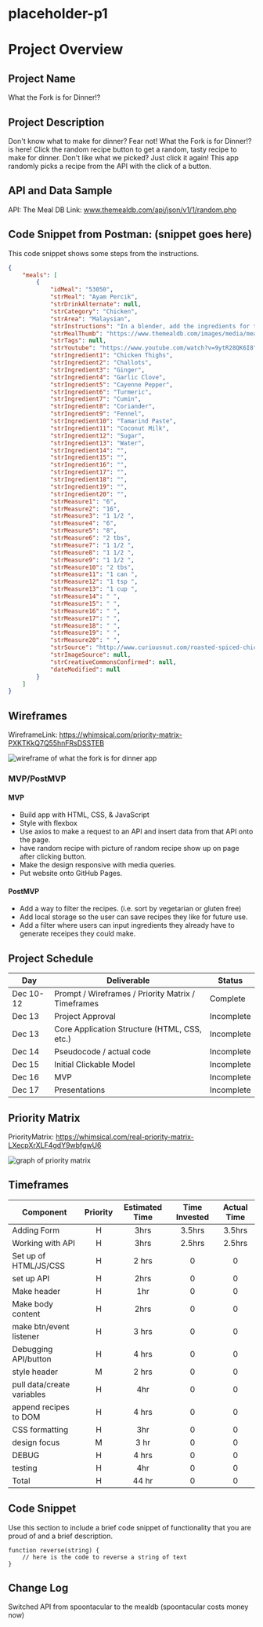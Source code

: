 # placeholder-p1

# Project Overview

## Project Name

What the Fork is for Dinner!?

## Project Description

Don't know what to make for dinner? Fear not! What the Fork is for Dinner!? is here! Click the random recipe button to get a random, tasty recipe to make for dinner. Don't like what we picked? Just click it again!
This app randomly picks a recipe from the API with the click of a button.

## API and Data Sample


API: The Meal DB
Link: www.themealdb.com/api/json/v1/1/random.php

## Code Snippet from Postman: (snippet goes here)
This code snippet shows some steps from the instructions.
 
```json
{
    "meals": [
        {
            "idMeal": "53050",
            "strMeal": "Ayam Percik",
            "strDrinkAlternate": null,
            "strCategory": "Chicken",
            "strArea": "Malaysian",
            "strInstructions": "In a blender, add the ingredients for the spice paste and blend until smooth.\r\nOver medium heat, pour the spice paste in a skillet or pan and fry for 10 minutes until fragrant. Add water or oil 1 tablespoon at a time if the paste becomes too dry. Don't burn the paste. Lower the fire slightly if needed.\r\nAdd the cloves, cardamom, tamarind pulp, coconut milk, water, sugar and salt. Turn the heat up and bring the mixture to boil. Turn the heat to medium low and simmer for 10 minutes. Stir occasionally. It will reduce slightly. This is the marinade/sauce, so taste and adjust seasoning if necessary. Don't worry if it's slightly bitter. It will go away when roasting.\r\nWhen the marinade/sauce has cooled, pour everything over the chicken and marinate overnight to two days.\r\nPreheat the oven to 425 F.\r\nRemove the chicken from the marinade. Spoon the marinade onto a greased (or aluminum lined) baking sheet. Lay the chicken on top of the sauce (make sure the chicken covers the sauce and the sauce isn't exposed or it'll burn) and spread the remaining marinade on the chicken. Roast for 35-45 minutes or until internal temp of the thickest part of chicken is at least 175 F.\r\nLet chicken rest for 5 minutes. Brush the chicken with some of the oil. Serve chicken with the sauce over steamed rice (or coconut rice).",
            "strMealThumb": "https://www.themealdb.com/images/media/meals/020z181619788503.jpg",
            "strTags": null,
            "strYoutube": "https://www.youtube.com/watch?v=9ytR28QK6I8",
            "strIngredient1": "Chicken Thighs",
            "strIngredient2": "Challots",
            "strIngredient3": "Ginger",
            "strIngredient4": "Garlic Clove",
            "strIngredient5": "Cayenne Pepper",
            "strIngredient6": "Turmeric",
            "strIngredient7": "Cumin",
            "strIngredient8": "Coriander",
            "strIngredient9": "Fennel",
            "strIngredient10": "Tamarind Paste",
            "strIngredient11": "Coconut Milk",
            "strIngredient12": "Sugar",
            "strIngredient13": "Water",
            "strIngredient14": "",
            "strIngredient15": "",
            "strIngredient16": "",
            "strIngredient17": "",
            "strIngredient18": "",
            "strIngredient19": "",
            "strIngredient20": "",
            "strMeasure1": "6",
            "strMeasure2": "16",
            "strMeasure3": "1 1/2 ",
            "strMeasure4": "6",
            "strMeasure5": "8",
            "strMeasure6": "2 tbs",
            "strMeasure7": "1 1/2 ",
            "strMeasure8": "1 1/2 ",
            "strMeasure9": "1 1/2 ",
            "strMeasure10": "2 tbs",
            "strMeasure11": "1 can ",
            "strMeasure12": "1 tsp ",
            "strMeasure13": "1 cup ",
            "strMeasure14": " ",
            "strMeasure15": " ",
            "strMeasure16": " ",
            "strMeasure17": " ",
            "strMeasure18": " ",
            "strMeasure19": " ",
            "strMeasure20": " ",
            "strSource": "http://www.curiousnut.com/roasted-spiced-chicken-ayam-percik/",
            "strImageSource": null,
            "strCreativeCommonsConfirmed": null,
            "dateModified": null
        }
    ]
}
```


## Wireframes

WireframeLink: https://whimsical.com/priority-matrix-PXKTKkQ7Q55hnFRsDSSTEB

![wireframe of what the fork is for dinner app](https://i.imgur.com/H4Wawaj.png)

### MVP/PostMVP

#### MVP 

- Build app with HTML, CSS, & JavaScript
- Style with flexbox
- Use axios to make a request to an API and insert data from that API onto the page.
- have random recipe with picture of random recipe show up on page after clicking button.
- Make the design responsive with media queries. 
- Put website onto GitHub Pages.

#### PostMVP  

- Add a way to filter the recipes. (i.e. sort by vegetarian or gluten free)
- Add local storage so the user can save recipes they like for future use.
- Add a filter where users can input ingredients they already have to generate receipes they could make.

## Project Schedule


|  Day | Deliverable | Status
|---|---| ---|
|Dec 10-12| Prompt / Wireframes / Priority Matrix / Timeframes | Complete
|Dec 13| Project Approval | Incomplete
|Dec 13| Core Application Structure (HTML, CSS, etc.) | Incomplete
|Dec 14| Pseudocode / actual code | Incomplete
|Dec 15| Initial Clickable Model  | Incomplete
|Dec 16| MVP | Incomplete
|Dec 17| Presentations | Incomplete

## Priority Matrix

PriorityMatrix: https://whimsical.com/real-priority-matrix-LXecpXrXLF4gdY9wbfgwU6

![graph of priority matrix](https://i.imgur.com/W15R9cy.png)

## Timeframes


| Component | Priority | Estimated Time | Time Invested | Actual Time |
| --- | :---: |  :---: | :---: | :---: |
| Adding Form | H | 3hrs| 3.5hrs | 3.5hrs |
| Working with API | H | 3hrs| 2.5hrs | 2.5hrs |
| Set up of HTML/JS/CSS | H | 2 hrs | 0 | 0 |
| set up API | H | 2hrs | 0 | 0 |
| Make header | H | 1hr | 0 | 0 |
| Make body content | H | 2hrs | 0 | 0 |
| make btn/event listener | H | 3 hrs | 0 | 0 |
| Debugging API/button | H | 4 hrs | 0 | 0 |
| style header | M | 2 hrs | 0 | 0 |
| pull data/create variables | H | 4hr | 0 | 0 |
| append recipes to DOM | H | 4 hrs | 0 | 0 |
| CSS formatting | H | 3hr | 0 | 0 |
| design focus | M | 3 hr | 0 | 0 |
| DEBUG | H | 4 hrs | 0 | 0 |
| testing | H | 4hr | 0 | 0 |
| Total | H | 44 hr | 0 | 0 | 


## Code Snippet

Use this section to include a brief code snippet of functionality that you are proud of and a brief description.  

```
function reverse(string) {
	// here is the code to reverse a string of text
}
```

## Change Log
 
 Switched API from spoontacular to the mealdb (spoontacular costs money now) 
